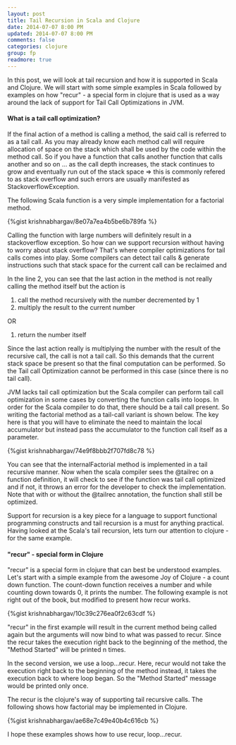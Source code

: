 ```yaml
---           
layout: post
title: Tail Recursion in Scala and Clojure
date: 2014-07-07 8:00 PM
updated: 2014-07-07 8:00 PM
comments: false
categories: clojure
group: fp
readmore: true
---
```


In this post, we will look at tail recursion and how it is supported in Scala and Clojure. We will start with some simple examples in Scala followed by examples on how "recur" - a special form in clojure that is used as a way around the lack of support for Tail Call Optimizations in JVM.

#### What is a tail call optimization?
If the final action of a method is calling a method, the said call is referred to as a tail call. As you may already know each method call will require allocation of space on the stack which shall be used by the code within the method call. So if you have a function that calls another function that calls another and so on ... as the call depth increases, the stack continues to grow and eventually run out of the stack space => this is commonly refered to as stack overflow and such errors are usually manifested as StackoverflowException.

The following Scala function is a very simple implementation for a factorial method.

{%gist krishnabhargav/8e07a7ea4b5be6b789fa %}

Calling the function with large numbers will definitely result in a stackoverflow exception. So how can we support recursion without having to worry about stack overflow? That's where compiler optimizations for tail calls comes into play. Some compilers can detect tail calls & generate instructions such that stack space for the current call can be reclaimed and 

In the line 2, you can see that the last action in the method is not really calling the method itself but the action is 

1. call the method recursively with the number decremented by 1
2. multiply the result to the current number

OR 

1. return the number itself

Since the last action really is multiplying the number with the result of the recursive call, the call is not a tail call. So this demands that the current stack space be present so that the final computation can be performed. So the Tail call Optimization cannot be performed in this case (since there is no tail call).

JVM lacks tail call optimization but the Scala compiler can perform tail call optimization in some cases by converting the function calls into loops. In order for the Scala compiler to do that, there should be a tail call present. So writing the factorial method as a tail-call variant is shown below. The key here is that you will have to eliminate the need to maintain the local accumulator but instead pass the accumulator to the function call itself as a parameter.

{%gist krishnabhargav/74e9f8bbb2f707fd8c78 %}

You can see that the internalFactorial method is implemented in a tail recursive manner. Now when the scala compiler sees the @tailrec on a function definition, it will check to see if the function was tail call optimized and if not, it throws an error for the developer to check the implementation. Note that with or without the @tailrec annotation, the function shall still be optimized.

Support for recursion is a key piece for a language to support functional programming constructs and tail recursion is a must for anything practical. Having looked at the Scala's tail recursion, lets turn our attention to clojure - for the same example.

#### "recur" - special form in Clojure
"recur" is a special form in clojure that can best be understood examples. Let's start with a simple example from the awesome Joy of Clojure - a count down function. The count-down function receives a number and while counting down towards 0, it prints the number. The following example is not right out of the book, but modified to present how recur works.

{%gist krishnabhargav/10c39c276ea0f2c63cdf %}

"recur" in the first example will result in the current method being called again but the arguments will now bind to what was passed to recur. Since the recur takes the execution right back to the beginning of the method, the "Method Started" will be printed n times.

In the second version, we use a loop...recur. Here, recur would not take the execution right back to the beginning of the method instead, it takes the execution back to where loop began. So the "Method Started" message would be printed only once.

The recur is the clojure's way of supporting tail recursive calls. The following shows how factorial may be implemented in Clojure.

{%gist krishnabhargav/ae68e7c49e40b4c616cb %}

I hope these examples shows how to use recur, loop...recur.